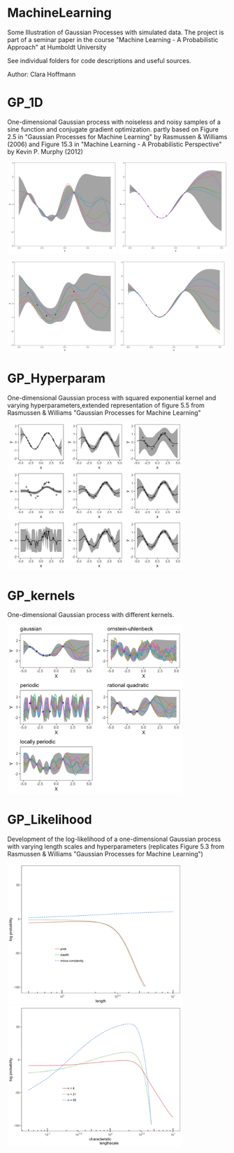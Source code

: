 # MachineLearning
Some Illustration of Gaussian Processes with simulated data. The project is part of a seminar paper in the course "Machine Learning - A Probabilistic Approach" at Humboldt University

See individual folders for code descriptions and useful sources.

Author: Clara Hoffmann

# GP_1D

One-dimensional Gaussian process with noiseless and noisy samples of a sine function and conjugate gradient optimization. partly based on Figure 2.5 in "Gaussian Processes for Machine Learning" by Rasmussen & Williams (2006) and Figure 15.3 in "Machine Learning - A Probabilistic Perspective" by Kevin P. Murphy (2012)

<img src="GP_1D/gpnoerror.jpg" width="250"> <img src="GP_1D/gpnoerror_opt.jpg" width="250"> 

<img src="GP_1D/gperror.jpg" width="250"><img src="GP_1D/gperror_opt.jpg" width="250">

# GP_Hyperparam

One-dimensional Gaussian process with squared exponential kernel and varying hyperparameters,extended representation of figure 5.5 from Rasmussen \& Williams "Gaussian Processes for Machine Learning"

<img src="GP_Hyperparam/noisyhyper.jpg" width="400"> 

# GP_kernels

One-dimensional Gaussian process with different kernels.

<img src="GP_Kernels/gp_kernels.jpg" width="400">

# GP_Likelihood

Development of the log-likelihood of a one-dimensional Gaussian process with varying length scales and hyperparameters (replicates Figure 5.3 from Rasmussen \& Williams "Gaussian Processes for Machine Learning")

<img src="GP_Likelihood/Rasmussen53a.jpg" width="400"> 

<img src="GP_Likelihood/Rasmussen53b.jpg" width="400">

